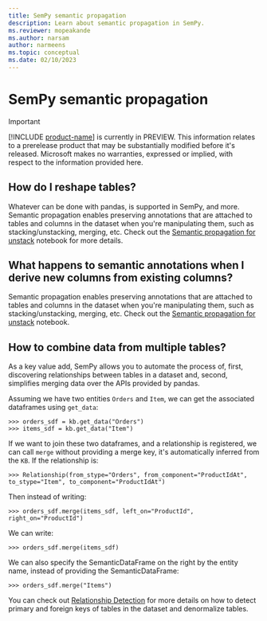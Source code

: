 ```yaml
---
title: SemPy semantic propagation
description: Learn about semantic propagation in SemPy.
ms.reviewer: mopeakande
ms.author: narsam
author: narmeens
ms.topic: conceptual
ms.date: 02/10/2023
---
```


# SemPy semantic propagation

> [!IMPORTANT]
> [!INCLUDE [product-name](../includes/product-name.md)] is currently in PREVIEW. This information relates to a prerelease product that may be substantially modified before it's released. Microsoft makes no warranties, expressed or implied, with respect to the information provided here.

## How do I reshape tables?

Whatever can be done with pandas, is supported in SemPy, and more. Semantic propagation enables preserving annotations that are attached to tables and columns in the dataset when you're manipulating them, such as stacking/unstacking, merging,  etc. Check out the [Semantic propagation for unstack](https://enyaprod.azurewebsites.net/notebooks/unstack_semantic_propagation.html) notebook for more details.

## What happens to semantic annotations when I derive new columns from existing columns?

Semantic propagation enables preserving annotations that are attached to tables and columns in the dataset when you're manipulating them, such as stacking/unstacking, merging, etc. Check out the [Semantic propagation for unstack](https://enyaprod.azurewebsites.net/notebooks/unstack_semantic_propagation.html) notebook.

## How to combine data from multiple tables?

As a key value add, SemPy allows you to automate the process of, first, discovering relationships between tables in a dataset and, second, simplifies merging data over the APIs provided by pandas.

Assuming we have two entities `Orders` and `Item`, we can get the associated dataframes using `get_data`:

```
>>> orders_sdf = kb.get_data("Orders")
>>> items_sdf = kb.get_data("Item")
```

If we want to join these two dataframes, and a relationship is registered, we can call `merge` without providing a merge key, it's automatically inferred from the `KB`. If the relationship is:

```
>>> Relationship(from_stype="Orders", from_component="ProductIdAt", to_stype="Item", to_component="ProductIdAt")
```

Then instead of writing:

```
>>> orders_sdf.merge(items_sdf, left_on="ProductId", right_on="ProductId")
```

We can write:

```
>>> orders_sdf.merge(items_sdf)
```

We can also specify the SemanticDataFrame on the right by the entity name, instead of providing the SemanticDataFrame:

```
>>> orders_sdf.merge("Items")
```

You can check out [Relationship Detection](https://enyaprod.azurewebsites.net/notebooks/relationship_detection.html) for more details on how to detect primary and foreign keys of tables in the dataset and denormalize tables.
